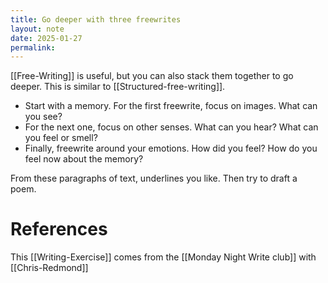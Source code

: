 ```yaml
---
title: Go deeper with three freewrites
layout: note
date: 2025-01-27
permalink:
---
```


[[Free-Writing]] is useful, but you can also stack them together to go deeper. This is similar to [[Structured-free-writing]].

- Start with a memory. For the first freewrite, focus on images. What can you see?  
- For the next one, focus on other senses. What can you hear? What can you feel or smell?  
- Finally, freewrite around your emotions. How did you feel? How do you feel now about the memory?  
  
From these paragraphs of text, underlines you like. Then try to draft a poem.  

# References 
  
This [[Writing-Exercise]] comes from the [[Monday Night Write club]] with [[Chris-Redmond]]